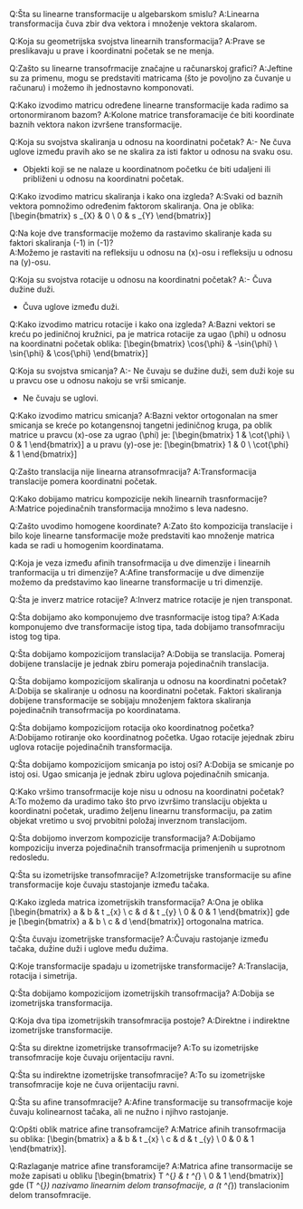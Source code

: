 Q:Šta su linearne transformacije u algebarskom smislu?
A:Linearna transformacija čuva zbir dva vektora i množenje vektora skalarom.
<!-- 1666787164727 -->

Q:Koja su geometrijska svojstva linearnih transformacija?
A:Prave se preslikavaju u prave i koordinatni početak se ne menja.
<!-- 1666787164757 -->

Q:Zašto su linearne transofrmacije značajne u računarskoj grafici?
A:Jeftine su za primenu, mogu se predstaviti matricama (što je povoljno za čuvanje u računaru) i možemo ih jednostavno komponovati.
<!-- 1666787164762 -->


Q:Kako izvodimo matricu određene linearne transformacije kada radimo sa ortonormiranom bazom?
A:Kolone matrice transforamacije će biti koordinate baznih vektora nakon izvršene transformacije.
<!-- 1666787164774 -->

Q:Koja su svojstva skaliranja u odnosu na koordinatni početak?
A:- Ne čuva uglove između pravih ako se ne skalira za isti faktor u odnosu na svaku osu.
- Objekti koji se ne nalaze u koordinatnom početku će biti udaljeni ili približeni u odnosu na koordinatni početak.
<!-- 1666788819228 -->

Q:Kako izvodimo matricu skaliranja i kako ona izgleda?
A:Svaki od baznih vektora pomnožimo određenim faktorom skaliranja. Ona je oblika: \[\begin{bmatrix} s _{X} & 0 \\ 0 & s _{Y} \end{bmatrix}\]
<!-- 1666787164791 -->

Q:Na koje dve transformacije možemo da rastavimo skaliranje kada su faktori skaliranja \(-1\) in \(-1\)?   
A:Možemo je rastaviti na refleksiju u odnosu na \(x\)-osu i refleksiju u odnosu na \(y\)-osu.
<!-- 1666787164793 -->

Q:Koja su svojstva rotacije u odnosu na koordinatni početak?
A:- Čuva dužine duži.
- Čuva uglove između duži.
<!-- 1666788819266 -->

Q:Kako izvodimo matricu rotacije i kako ona izgleda?
A:Bazni vektori se kreću po jediničnoj kružnici, pa je matrica rotacije za ugao \(\phi\) u odnosu na koordinatni početak oblika: \[\begin{bmatrix} \cos{\phi} & -\sin{\phi} \\ \sin{\phi} & \cos{\phi} \end{bmatrix}\]
<!-- 1666787164798 -->

Q:Koja su svojstva smicanja?
A:- Ne čuvaju se dužine duži, sem duži koje su u pravcu ose u odnosu nakoju se vrši smicanje.
- Ne čuvaju se uglovi.
<!-- 1666787164801 -->

Q:Kako izvodimo matricu smicanja?
A:Bazni vektor ortogonalan na smer smicanja se kreće po kotangensnoj tangetni jediničnog kruga, pa oblik matrice u pravcu \(x\)-ose za ugrao \(\phi\) je: \[\begin{bmatrix} 1 & \cot{\phi} \\ 0 & 1 \end{bmatrix}\] a u pravu \(y\)-ose je: \[\begin{bmatrix} 1 & 0 \\ \cot{\phi} & 1 \end{bmatrix}\]
<!-- 1666787164803 -->

Q:Zašto translacija nije linearna atransofmracija?
A:Transformacija translacije pomera koordinatni početak.
<!-- 1666787164805 -->

Q:Kako dobijamo matricu kompozicije nekih linearnih trasnformacije?
A:Matrice pojedinačnih transformacija množimo s leva nadesno.
<!-- 1666791220411 -->

Q:Zašto uvodimo homogene koordinate?
A:Zato što kompozicija translacije i bilo koje linearne tansformacije može predstaviti kao množenje matrica kada se radi u homogenim koordinatama.
<!-- 1666787164807 -->

Q:Koja je veza između afinih transofrmacija u dve dimenzije i linearnih tranformacija u tri dimenzije?
A:Afine transformacije u dve dimenzije možemo da predstavimo kao linearne transformacije u tri dimenzije.
<!-- 1666787164810 -->

Q:Šta je inverz matrice rotacije?
A:Inverz matrice rotacije je njen transponat.
<!-- 1666787164813 -->

Q:Šta dobijamo ako komponujemo dve trasnformacije istog tipa?
A:Kada komponujemo dve transformacije istog tipa, tada dobijamo transofmraciju istog tog tipa.
<!-- 1666787164818 -->

Q:Šta dobijamo kompozicijom translacija?
A:Dobija se translacija. Pomeraj dobijene translacije je jednak zbiru pomeraja pojedinačnih translacija.
<!-- 1666787164820 -->

Q:Šta dobijamo kompozicijom skaliranja u odnosu na koordinatni početak?
A:Dobija se skaliranje u odnosu na koordinatni početak. Faktori skaliranja dobijene transformacije se sobijaju množenjem faktora skaliranja pojedinačnih transofrmacija po koordinatama.
<!-- 1666787164824 -->

Q:Šta dobijamo kompozicijom rotacija oko koordinatnog početka?
A:Dobijamo rotiranje oko koordinatnog početka. Ugao rotacije jejednak zbiru uglova rotacije pojedinačnih transformacija.
<!-- 1666787164826 -->

Q:Šta dobijamo kompozicijom smicanja po istoj osi?
A:Dobija se smicanje po istoj osi. Ugao smicanja je jednak zbiru uglova pojedinačnih smicanja.
<!-- 1666787164829 -->

Q:Kako vršimo transofrmacije koje nisu u odnosu na koordinatni početak?
A:To možemo da uradimo tako što prvo izvršimo translaciju objekta u koordinatni početak, uradimo željenu linearnu transformaciju, pa zatim objekat vretimo u svoj prvobitni položaj inverznom translacijom.
<!-- 1666787164832 -->

Q:Šta dobijomo inverzom kompozicije transformacija?
A:Dobijamo kompoziciju inverza pojedinačnih transofrmacija primenjenih u suprotnom redosledu.
<!-- 1666787164834 -->

Q:Šta su izometrijske transofmracije?
A:Izometrijske transformacije su afine transformacije koje čuvaju stastojanje između tačaka.
<!-- 1666787164837 -->

Q:Kako izgleda matrica izometrijskih transformacija?
A:Ona je oblika \[\begin{bmatrix} a & b & t _{x} \\ c & d & t _{y} \\ 0 & 0 & 1 \end{bmatrix}\] gde je \[\begin{bmatrix} a & b \\ c & d \end{bmatrix}\] ortogonalna matrica.
<!-- 1666787164840 -->

Q:Šta čuvaju izometrijske transformacije?
A:Čuvaju rastojanje između tačaka, dužine duži i uglove među dužima.
<!-- 1666787164843 -->

Q:Koje transformacije spadaju u izometrijske transformacije?
A:Translacija, rotacija i simetrija.
<!-- 1666787164846 -->

Q:Šta dobijamo kompozicijom izometrijskih transofrmacija?
A:Dobija se izometrijska transformacija.
<!-- 1666787164849 -->

Q:Koja dva tipa izometrijskih transofmracija postoje?
A:Direktne i indirektne izometrijske transformacije.
<!-- 1666787164852 -->

Q:Šta su direktne izometrijske transofrmacije?
A:To su izometrijske transofmracije koje čuvaju orijentaciju ravni.
<!-- 1666791220459 -->

Q:Šta su indirektne izometrijske transofmracije?
A:To su izometrijske transofmracije koje ne čuva orijentaciju ravni.
<!-- 1666791220462 -->

Q:Šta su afine transofmracije?
A:Afine transformacije su transofrmacije koje čuvaju kolinearnost tačaka, ali ne nužno i njihvo rastojanje.
<!-- 1666787164854 -->

Q:Opšti oblik matrice afine transoframcije?
A:Matrice afinih transofrmacija su oblika: \[\begin{bmatrix} a & b & t _{x} \\ c & d & t _{y} \\ 0 & 0 & 1 \end{bmatrix}\].
<!-- 1666787164857 -->

Q:Razlaganje matrice afine transforamcije?
A:Matrica afine transormacije se može zapisati u obliku \[\begin{bmatrix} T ^{*} & t ^{*} \\ 0 & 1 \end{bmatrix}\] gde \(T ^{*}\) nazivamo linearnim delom transofmacije, a \(t ^{*}\) translacionim delom transofmracije.
<!-- 1666787164860 -->


